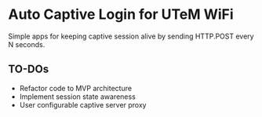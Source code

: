 ﻿# Auto Captive Login for UTeM WiFi

Simple apps for keeping captive session alive by sending HTTP.POST every N seconds.


## TO-DOs
- Refactor code to MVP architecture
- Implement session state awareness
- User configurable captive server proxy